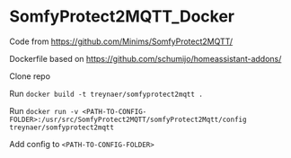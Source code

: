 # SomfyProtect2MQTT_Docker

Code from https://github.com/Minims/SomfyProtect2MQTT/

Dockerfile based on https://github.com/schumijo/homeassistant-addons/

Clone repo

Run `docker build -t treynaer/somfyprotect2mqtt .`

Run `docker run -v <PATH-TO-CONFIG-FOLDER>:/usr/src/SomfyProtect2MQTT/somfyProtect2Mqtt/config treynaer/somfyprotect2mqtt`

Add config to `<PATH-TO-CONFIG-FOLDER>`
